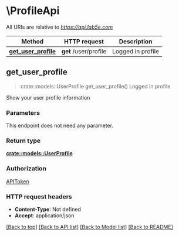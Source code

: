 # \ProfileApi

All URIs are relative to *https://api.lab5e.com*

Method | HTTP request | Description
------------- | ------------- | -------------
[**get_user_profile**](ProfileApi.md#get_user_profile) | **get** /user/profile | Logged in profile



## get_user_profile

> crate::models::UserProfile get_user_profile()
Logged in profile

Show your user profile information

### Parameters

This endpoint does not need any parameter.

### Return type

[**crate::models::UserProfile**](UserProfile.md)

### Authorization

[APIToken](../README.md#APIToken)

### HTTP request headers

- **Content-Type**: Not defined
- **Accept**: application/json

[[Back to top]](#) [[Back to API list]](../README.md#documentation-for-api-endpoints) [[Back to Model list]](../README.md#documentation-for-models) [[Back to README]](../README.md)

